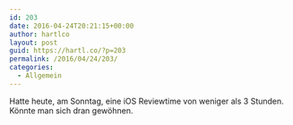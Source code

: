 ```yaml
---
id: 203
date: 2016-04-24T20:21:15+00:00
author: hartlco
layout: post
guid: https://hartl.co/?p=203
permalink: /2016/04/24/203/
categories:
  - Allgemein
---
```

Hatte heute, am Sonntag, eine iOS Reviewtime von weniger als 3 Stunden. Könnte man sich dran gewöhnen.